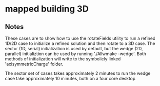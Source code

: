 # mapped building 3D

## Notes

These cases are to show how to use the rotateFields utility to run a refined 1D/2D case to initialize a refined solution and then rotate to a 3D case. The sector (1D, serial) initialization is used by default, but the wedge (2D, parallel) initializtion can be used by running './Allwmake -wedge'. Both methods of initialization will write to the symbolicly linked 'axisymmetricCharge' folder.

The sector set of cases takes approximately 2 minutes to run the wedge case take approximately 10 minutes, both on a four core desktop.
